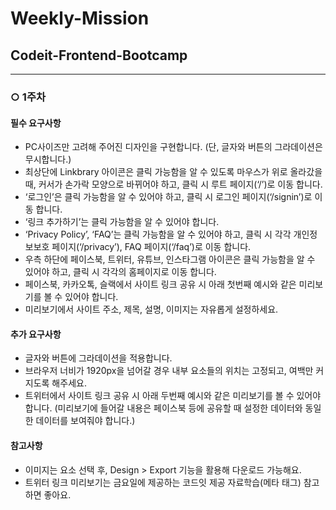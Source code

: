 # Weekly-Mission
## Codeit-Frontend-Bootcamp
---
### ○ 1주차

#### 필수 요구사항
- PC사이즈만 고려해 주어진 디자인을 구현합니다. (단, 글자와 버튼의 그라데이션은 무시합니다.)
- 최상단에 Linkbrary 아이콘은 클릭 가능함을 알 수 있도록 마우스가 위로 올라갔을 때, 커서가 손가락 모양으로 바뀌어야 하고, 클릭 시 루트 페이지(‘/’)로 이동 합니다.
- ‘로그인’은 클릭 가능함을 알 수 있어야 하고, 클릭 시 로그인 페이지(‘/signin’)로 이동 합니다.
- ‘링크 추가하기’는 클릭 가능함을 알 수 있어야 합니다.
- ‘Privacy Policy’, ‘FAQ’는 클릭 가능함을 알 수 있어야 하고, 클릭 시 각각 개인정보보호 페이지(‘/privacy’), FAQ 페이지(‘/faq’)로 이동 합니다.
- 우측 하단에 페이스북, 트위터, 유튜브, 인스타그램 아이콘은 클릭 가능함을 알 수 있어야 하고, 클릭 시 각각의 홈페이지로 이동 합니다.
- 페이스북, 카카오톡, 슬랙에서 사이트 링크 공유 시 아래 첫번째 예시와 같은 미리보기를 볼 수 있어야 합니다.
- 미리보기에서 사이트 주소, 제목, 설명, 이미지는 자유롭게 설정하세요.

#### 추가 요구사항
- 글자와 버튼에 그라데이션을 적용합니다.
- 브라우저 너비가 1920px을 넘어갈 경우 내부 요소들의 위치는 고정되고, 여백만 커지도록 해주세요.
- 트위터에서 사이트 링크 공유 시 아래 두번째 예시와 같은 미리보기를 볼 수 있어야 합니다. (미리보기에 들어갈 내용은 페이스북 등에 공유할 때 설정한 데이터와 동일한 데이터를 보여줘야 합니다.)

#### 참고사항
- 이미지는 요소 선택 후, Design > Export 기능을 활용해 다운로드 가능해요.
- 트위터 링크 미리보기는 금요일에 제공하는 코드잇 제공 자료학습(메타 태그) 참고하면 좋아요.
